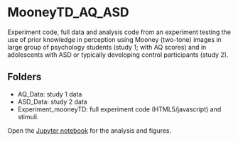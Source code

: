 # MooneyTD_AQ_ASD
Experiment code, full data and analysis code from an experiment testing the use of prior knowledge in perception using Mooney (two-tone) images in large group of psychology students (study 1; with AQ scores) and in adolescents with ASD or typically developing control participants (study 2).

## Folders
- AQ_Data: study 1 data
- ASD_Data: study 2 data
- Experiment_mooneyTD: full experiment code (HTML5/javascript) and stimuli.

Open the [Jupyter notebook](analysisAdolescentsASD2016.ipynb) for the analysis and figures.
